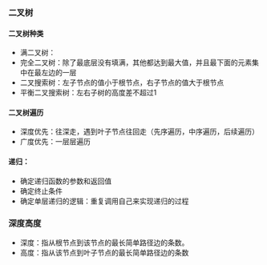 ### 二叉树
#### 二叉树种类
   - 满二叉树：
   - 完全二叉树：除了最底层没有填满，其他都达到最大值，并且最下面的元素集中在最左边的一层
   - 二叉搜索树：左子节点的值小于根节点，右子节点的值大于根节点
   - 平衡二叉搜索树：左右子树的高度差不超过1
#### 二叉树遍历
   - 深度优先：往深走，遇到叶子节点往回走（先序遍历，中序遍历，后续遍历）
   - 广度优先：一层层遍历
#### 递归：
   - 确定递归函数的参数和返回值
   - 确定终止条件
   - 确定单层递归的逻辑：重复调用自己来实现递归的过程
### 深度高度
   - 深度：指从根节点到该节点的最长简单路径边的条数。
   - 高度：指从该节点到叶子节点的最长简单路径边的条数